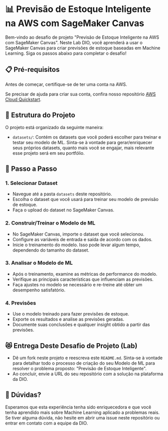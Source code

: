 # 📊 Previsão de Estoque Inteligente na AWS com SageMaker Canvas

Bem-vindo ao desafio de projeto "Previsão de Estoque Inteligente na AWS com SageMaker Canvas". Neste Lab DIO, você aprenderá a usar o SageMaker Canvas para criar previsões de estoque baseadas em Machine Learning. Siga os passos abaixo para completar o desafio!

## 📋 Pré-requisitos

Antes de começar, certifique-se de ter uma conta na AWS. 

Se precisar de ajuda para criar sua conta, confira nosso repositório [AWS Cloud Quickstart](https://github.com/digitalinnovationone/aws-cloud-quickstart).

## 📁 Estrutura do Projeto

O projeto está organizado da seguinte maneira:

-   `datasets/`: Contém os datasets que você poderá escolher para treinar e testar seu modelo de ML. Sinta-se à vontade para gerar/enriquecer seus próprios datasets, quanto mais você se engajar, mais relevante esse projeto será em seu portfólio.

## 🚀 Passo a Passo

### 1. Selecionar Dataset

-   Navegue até a pasta `datasets` deste repositório.
-   Escolha o dataset que você usará para treinar seu modelo de previsão de estoque.
-   Faça o upload do dataset no SageMaker Canvas.

### 2. Construir/Treinar o Modelo de ML

-   No SageMaker Canvas, importe o dataset que você selecionou.
-   Configure as variáveis de entrada e saída de acordo com os dados.
-   Inicie o treinamento do modelo. Isso pode levar algum tempo, dependendo do tamanho do dataset.

### 3. Analisar o Modelo de ML

-   Após o treinamento, examine as métricas de performance do modelo.
-   Verifique as principais características que influenciam as previsões.
-   Faça ajustes no modelo se necessário e re-treine até obter um desempenho satisfatório.

### 4. Previsões

-   Use o modelo treinado para fazer previsões de estoque.
-   Exporte os resultados e analise as previsões geradas.
-   Documente suas conclusões e qualquer insight obtido a partir das previsões.

## 😻 Entrega Deste Desafio de Projeto (Lab)

-   Dê um fork neste projeto e reescreva este `README.md`. Sinta-se à vontade para detalhar todo o processo de criação do seu Modelo de ML para resolver o problema proposto: "Previsão de Estoque Inteligente".
-   Ao concluir, envie a URL do seu repositório com a solução na plataforma da DIO.

## 🤔 Dúvidas?

Esperamos que esta experiência tenha sido enriquecedora e que você tenha aprendido mais sobre Machine Learning aplicado a problemas reais. Se tiver alguma dúvida, não hesite em abrir uma issue neste repositório ou entrar em contato com a equipe da DIO.
